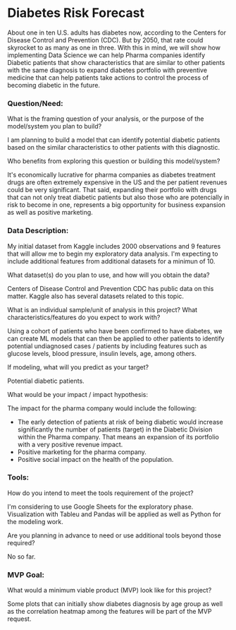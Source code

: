 # Diabetes Risk Forecast
About one in ten U.S. adults has diabetes now, according to the Centers for Disease Control and Prevention (CDC). But by 2050, that rate could skyrocket to as many as one in three. With this in mind, we will show how implementing Data Science we can help Pharma companies identify Diabetic patients that show characteristics that are similar to other patients with the same diagnosis to expand diabetes portfolio with preventive medicine that can help patients take actions to control the process of becoming diabetic in the future.

### Question/Need:

What is the framing question of your analysis, or the purpose of the model/system you plan to build?

I am planning to build a model that can identify potential diabetic patients based on the similar characteristics to other patients with this diagnostic.

Who benefits from exploring this question or building this model/system?

It's economically lucrative for pharma companies as diabetes treatment drugs are often extremely expensive in the US and the per patient revenues could be very significant. That said, expanding their portfolio with drugs that can not only treat diabetic patients but also those who are potencially in risk to become in one, represents a big opportunity for business expansion as well as positive marketing.

### Data Description:

My initial dataset from Kaggle includes 2000 observations and 9 features that will allow me to begin my exploratory data analysis. I'm expecting to include additional features from additional datasets for a minimun of 10.

What dataset(s) do you plan to use, and how will you obtain the data?

Centers of Disease Control and Prevention CDC has public data on this matter. Kaggle also has several datasets related to this topic.

What is an individual sample/unit of analysis in this project? What characteristics/features do you expect to work with?

Using a cohort of patients who have been confirmed to have diabetes, we can create ML models that can then be applied to other patients to identify potential undiagnosed cases / patients by including features such as glucose levels, blood pressure, insulin levels, age, among others.

If modeling, what will you predict as your target?

Potential diabetic patients.

What would be your impact / impact hypothesis:

The impact for the pharma company would include the following:
- The early detection of patients at risk of being diabetic would increase significantly the number of patients (target) in the Diabetic Division within the Pharma company. That means an expansion of its portfolio with a very positive revenue impact.
- Positive marketing for the pharma company.
- Positive social impact on the health of the population.

### Tools:

How do you intend to meet the tools requirement of the project?

I'm considering to use Google Sheets for the exploratory phase. Visualization with Tableu and Pandas will be applied as well as Python for the modeling work.

Are you planning in advance to need or use additional tools beyond those required?

No so far.

### MVP Goal:

What would a minimum viable product (MVP) look like for this project?

Some plots that can initially show diabetes diagnosis by age group as well as the correlation heatmap among the features will be part of the MVP request. 
